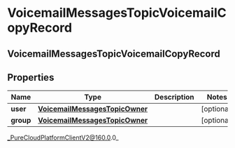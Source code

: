 # VoicemailMessagesTopicVoicemailCopyRecord

## VoicemailMessagesTopicVoicemailCopyRecord

## Properties

|Name | Type | Description | Notes|
|------------ | ------------- | ------------- | -------------|
| **user** | [**VoicemailMessagesTopicOwner**](VoicemailMessagesTopicOwner) |  | [optional] |
| **group** | [**VoicemailMessagesTopicOwner**](VoicemailMessagesTopicOwner) |  | [optional] |



_PureCloudPlatformClientV2@160.0.0_
